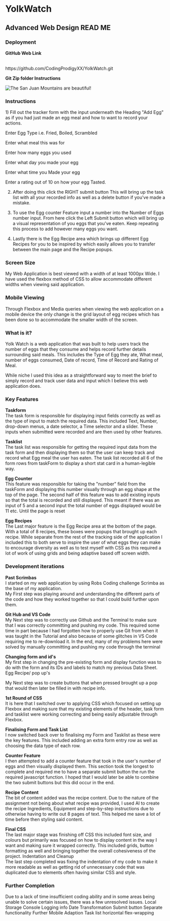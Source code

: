 # YolkWatch

## Advanced Web Design READ ME

### Deployment
**GitHub Web Link**

<br>
https://github.com/CodingProdigyXX/YolkWatch.git

**Git Zip folder Instructions**

![The San Juan Mountains are beautiful!](/assets/images/san-juan-mountains.jpg "San Juan Mountains")

### Instructions
<p>1) Fill out the tracker form with the input underneath the Heading "Add Egg" as if you had just made an egg meal and how to want to record your actions.</p>
	
<p>Enter Egg Type i.e. Fried, Boiled, Scrambled</p>
<p>Enter what meal this was for</p>
<p>Enter how many eggs you used</p>
<p>Enter what day you made your egg</p>
<p>Enter what time you Made your egg</p>
<p>Enter a rating out of 10 on how your egg Tasted.</p>

2) After doing this click the RIGHT submit button
This will bring up the task list with all your recorded info as well as a delete button if you've made a mistake.

3) To use the Egg counter Feature input a number into the Number of Eggs number input. From here click the Left Submit button which will bring up a visual representation of you eggs that you've eaten. Keep repeating this process to add however many eggs you want.

4) Lastly there is the Egg Recipe area which brings up different Egg Recipes for you to be inspired by which easily allows you to transfer between the main page and the Recipe popups.

### Screen Size<br>
My Web Application is best viewed with a width of at least 1000px Wide. I have used the flexbox method of CSS to allow accommodate different widths when viewing said application.

### Mobile Viewing
Through Flexbox and Media queries when viewing the web application on a mobile device the only change is the grid layout of egg recipes which has been done so to accommodate the smaller width of the screen.

### What is it?
Yolk Watch is a web application that was built to help users track the number of eggs that they consume and helps record further details surrounding said meals. This includes the Type of Egg they ate, What meal, number of eggs consumed, Date of record, Time of Record and Rating of Meal.

While niche I used this idea as a straightforward way to meet the brief to simply record and track user data and input which I believe this web application does.

### Key Features
**Taskform**<br>
The task form is responsible for displaying input fields correctly as well as the type of input to match the required data. This included Text, Number, drop-down menus, a date selector, a Time selector and a slider. These inputs when submitted were recorded and are then used by other features.

**Tasklist**<br>
The task list was responsible for getting the required input data from the task form and then displaying them so that the user can keep track and record what Egg meal the user has eaten. The task list recorded all 6 of the form rows from taskForm to display a short stat card in a human-legible way.

**Egg Counter**<br>
This feature was responsible for taking the "number" field from the taskForm and displaying this number visually through an egg shape at the top of the page. The second half of this feature was to add existing inputs so that the total is recorded and still displayed. This meant if there was an input of 5 and a second input the total number of eggs displayed would be 11 etc. Until the page is reset

**Egg Recipes**<br>
The Last major feature is the Egg Recipe area at the bottom of the page. With a total of 8 recipes, these boxes were popups that brought up each recipe. While separate from the rest of the tracking side of the application I included this to both serve to inspire the user of what eggs they can make to encourage diversity as well as to test myself with CSS as this required a lot of work of using grids and being adaptive based off screen width.

### Development iterations<br>
**Past Scrimbas**<br>
I started on my web application by using Robs Coding challenge Scrimba as the base of my application. 
<br>
My First step was playing around and understanding the different parts of the code and how they worked together so that I could build further upon them.

**Git Hub and VS Code**<br>
My Next step was to correctly use Github and the Terminal to make sure that I was correctly committing and pushing my code. This required some time in part because I had forgotten how to properly use Git from when it was taught in the Tutorial and also because of some glitches in VS Code requiring me to re-download it. In the end, many of my problems here were solved by manually committing and pushing my code through the terminal

**Changing form and id's**<br>
My first step in changing the pre-existing form and display function was to do with the form and its IDs and labels to match my previous Data Sheet.
Egg Recipe/ pop up's
<br>

My Next step was to create buttons that when pressed brought up a pop that would then later be filled in with recipe info.

**1st Round of CSS**<br>
It is here that I switched over to applying CSS which focused on setting up Flexbox and making sure that my existing elements of the header, task form and tasklist were working correcting and being easily adjustable through Flexbox. 

**Finalising Form and Task List**<br>
I now switched back over to finalising my Form and Tasklist as these were the key features. This included adding an extra form entry row as well as choosing the data type of each row.

**Counter Feature**<br>
I then attempted to add a counter feature that took in the user's number of eggs and then visually displayed them. This section took the longest to complete and required me to have a separate submit button the run the required javascript function. I hoped that I would later be able to combine the two submit buttons but this did occur in the end.

**Recipe Content**<br>
The bit of content added was the recipe content. Due to the nature of the assignment not being about what recipe was provided, I used AI to create the recipe Ingredients, Equipment and step-by-step instructions due to otherwise having to write out 8 pages of text. This helped me save a lot of time before then styling said content.

**Final CSS**<br>
The last major stage was finishing off CSS this included font size, and colours but primarily was focused on how to display content in the way I want and making sure it wrapped correctly. This included grids, button formatting as well and bringing together the overall cohesiveness of the project.
Indentation and Cleanup
<br>
The last step completed was fixing the indentation of my code to make it more readable as well as getting rid of unnecessary code that was duplicated due to elements often having similar CSS and style.

### Further Completion<br>
Due to a lack of time insufficient coding ability and in some areas being unable to solve certain issues, there was a few unresolved issues.
Local Storage
Console Logging info
Date Transformation
Submit button Separate functionality
Further Mobile Adaption
Task list horizontal flex-wrapping
